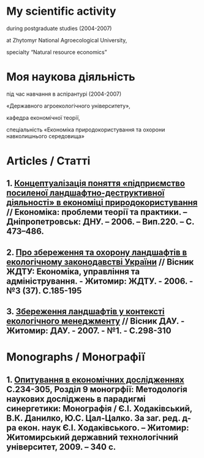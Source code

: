 # My scientific activity

during postgraduate studies (2004-2007)

at Zhytomyr National Agroecological University,

specialty “Natural resource economics”

# Моя наукова діяльність

під час навчання в аспірантурі (2004-2007)

«Державного агроекологічного університету»,

кафедра економічної теорії,

спеціальність «Економіка природокористування та охорони навколишнього середовища»

# Articles / Статті

## 1. [Концептуалізація поняття «підприємство посиленої ландшафтно-деструктивної діяльності» в економіці природокористування](./article-0.pdf) // Економіка: проблеми теорії та практики. – Дніпропетровськ: ДНУ. – 2006. – Вип.220. – С. 473–486.

## 2. [Про збереження та охорону ландшафтів в екологічному законодавстві України](./article-1.pdf) // Вісник ЖДТУ: Економіка, управління та адміністрування. - Житомир: ЖДТУ. - 2006. - №3 (37). С.185-195

## 3. [Збереження ландшафтів у контексті екологічного менеджменту](./article-2.pdf) // Вісник ДАУ. - Житомир: ДАУ. - 2007. - №1. - С.298-310

# Monographs / Монографії

## 1. [Опитування в економічних дослідженнях](./monograph-chapter-9.pdf) С.234-305, Розділ 9 моногрфії: Методологія наукових досліджень в парадигмі синергетики: Монографія / Є.І. Ходаківський, В.К. Данилко, Ю.С. Цал-Цалко. За заг. ред. д-ра екон. наук Є.І. Ходаківського. – Житомир: Житомирський державний технологічний університет, 2009. – 340 с.
